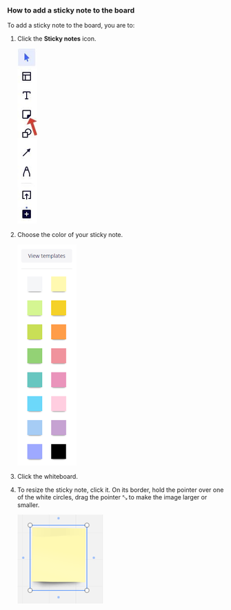 ### How to add a sticky note to the board

To add a sticky note to the board, you are to:

1. Click the **Sticky notes** icon.

    ![](Images/stickynote.jpg)   

2. Choose the color of your sticky note.

    ![](Images/color.png)    

3. Click the whiteboard.    

4. To resize the sticky note, click it. On its border, hold the pointer over one of the white circles, drag the pointer ⤡ to make the image larger or smaller.

    ![](Images/resize.png) 

